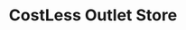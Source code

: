 ---
title: "CostLess Outlet Store"
url: /lexington/costless-outlet-store/
shop: Haushaltsartikel
---
